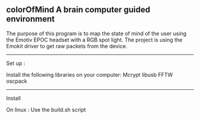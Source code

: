 colorOfMind
A brain computer guided environment
-----------------------------------

The purpose of this program is to map the state of mind of the user using the Emotiv EPOC headset with a RGB spot light.
The project is using the Emokit driver to get raw packets from the device.

___________________________________
Set up :

Install the following libraries on your computer:
Mcrypt
libusb
FFTW
oscpack

____________________________________
Install

On linux :
Use the build.sh script


